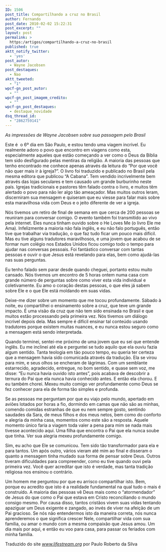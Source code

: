 ```yaml
---
ID: 1506
post_title: Compartilhando a cruz no Brasil
author: Fernando
post_date: 2010-02-02 15:22:31
post_excerpt: ""
layout: post
permalink: >
  https:/artigos/compartilhando-a-cruz-no-brasil
published: true
aktt_notify_twitter:
  - 'yes'
post_autor:
  - Wayne Jacobsen
post_destaques:
  - Nao
aktt_tweeted:
  - "1"
wpcf-gn_post_autor:
  - ""
wpcf-gn_post_imagem_credito:
  - ""
wpcf-gn_post_destaques:
  - destaque_novidade
dsq_thread_id:
  - "2862759141"
---
```

<em>As impressões de Wayne Jacobsen sobre sua passagem pelo Brasil</em>

Este é  o 6º dia em São Paulo, e estou tendo uma viagem incrível. Eu realmente adoro o povo que encontro em viagens como esta, especialmente aqueles que estão começando a ver como o Deus da Bíblia tem sido desfigurado pelas mentiras da religião. A maioria das pessoas que tenho encontrado me conhece apenas através da leitura do “Por que você não quer mais ir à igreja?”. O livro foi traduzido e publicado no Brasil pela mesma editora que publicou “A Cabana”. Tem vendido incrivelmente bem através das lojas seculares e tem causado um grande burburinho neste país. Igrejas tradicionais e pastores têm falado contra o livro, e muitos têm alertado o povo para não ler algo tão ameaçador. Mas muitos outros leram, discerniram sua mensagem e quiseram que eu viesse para falar mais sobre esta maravilhosa vida com Deus e o jeito diferente de ver a igreja.

Nós tivemos um retiro de final de semana em que cerca de 200 pessoas se reuniram para conversar comigo. O evento também foi transmitido ao vivo pela internet. Eles nunca tinham ouvido sobre o He Loves Me (o livro Ele me Ama). Infelizmente a maioria não fala inglês, e eu não falo português, então tive que trabalhar via tradução, o que faz tudo ficar um pouco mais difícil. Mas eu tive alguns tradutores maravilhosos, e uma jovem que acabou de se formar num colégio nos Estados Unidos ficou comigo todo o tempo para ajudar nas conversas pessoais. Foi fantástico conversar com tantas pessoas e ouvir o que Jesus está revelando para elas, bem como ajudá-las nas suas perguntas.

Eu tenho falado sem parar desde quando cheguei, portanto estou muito cansado. Nós tivemos um encontro de 5 horas ontem numa casa com grande número de perguntas sobre como viver esta vida individual e coletivamente. Eu amo o coração destas pessoas, o que eles já sabem sobre Ele e o que Ele está moldando em suas vidas.

Deixe-me dizer sobre um momento que me tocou profundamente. Sábado à noite, eu compartilhei o ensinamento sobre a cruz, que teve um grande impacto. É uma visão da cruz que não tem sido ensinada no Brasil e que muitos estão processando pela primeira vez. Nós tivemos um diálogo incrível depois dela. Mas sempre é difícil ensinar tal conteúdo usando tradutores porque existem muitas nuances, e eu nunca estou seguro como a mensagem está sendo interpretada.

Quando terminei, sentei-me próximo de uma jovem que eu sei que entende inglês. Eu me inclinei até ela e perguntei se tudo aquilo que ela ouviu fazia algum sentido. Tanta teologia em tão pouco tempo, eu queria ter certeza que a mensagem havia sido comunicada através da tradução. Ela se virou para mim, e seus olhos se encheram de lágrimas. Com um semblante estarrecido, agradecido, entregue, no bom sentido, e quase sem voz, me disse: “Eu nunca havia ouvido isto antes”, pois acabava de descobrir a ternura do Pai que ela nunca havia conhecido antes. E então ela chorou. E eu também chorei. Mexeu muito comigo ver profundamente como Deus se fez conhecer para ela de forma tão simples e profunda.

Se as pessoas me perguntam por que eu viajo pelo mundo, apertado em aviões lotados por horas a fio, dormindo em camas que não são as minhas, comendo comidas estranhas de que eu nem sempre gosto, sentindo saudades da Sara, de meus filhos e dos meus netos, bem como do conforto e alegria da minha casa, momentos como este são a resposta. Aquele momento único faria a viagem toda valer a pena para mim se nada mais tivesse acontecido aqui. Uma filha que encontra o Pai que ela nunca soube que tinha. Ver sua alegria mexeu profundamente comigo.

Sim, eu acho que Ele se comunicou. Tem sido tão transformador para ela e para tantos. Um após outro, vários vieram até mim ao final e disseram o quanto a mensagem tinha mudado sua forma de pensar sobre Deus. Outros tiveram dificuldades para compreender, como eu tive quando ouvi pela primeira vez. Você quer acreditar que isto é verdade, mas tanta tradição religiosa nos ensinou o contrário.

Um homem me perguntou por que eu arrisco compartilhar isto. Bem, porque eu acredito que isto é a realidade fundamental na qual tudo o mais é construído. A maioria das pessoas vê Deus mais como o “atormendador” de Jesus do que como o Pai que estava em Cristo reconciliando o mundo consigo mesmo. Por causa disso, tantos cristãos vivem suas vidas tentando apaziguar um Deus exigente e zangado, ao invés de viver na afeição de um Pai gracioso. Se nós não entendermos isto da maneira correta, nós nunca aprenderemos o que significa crescer Nele, compartilhar vida com sua família, ou amar o mundo com a mesma compaixão que Jesus amou. Um dia mais por aqui, e então eu voo para casa, para passar os feriados com minha família.

Traduzido do site <em>www.lifestream.org</em> por Paulo Roberto da Silva